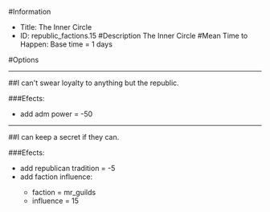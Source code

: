 #Information
 - Title: The Inner Circle
 - ID: republic_factions.15
#Description
The Inner Circle
#Mean Time to Happen:
Base time = 1 days

#Options

___
##I can't swear loyalty to anything but the republic.

###Efects:<ul><li>add adm power = -50</li></ul>

___
##I can keep a secret if they can.

###Efects:<ul><li>add republican tradition = -5</li><li>add faction influence:</li><ul><li>faction = mr_guilds</li><li>influence = 15</li></ul></ul>
